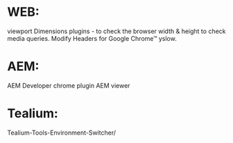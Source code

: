 WEB:
====

viewport Dimensions plugins -  to check the browser width & height to check media queries.
Modify Headers for Google Chrome™
yslow.

AEM:
====

AEM Developer chrome plugin
AEM viewer



Tealium:
========


Tealium-Tools-Environment-Switcher/
